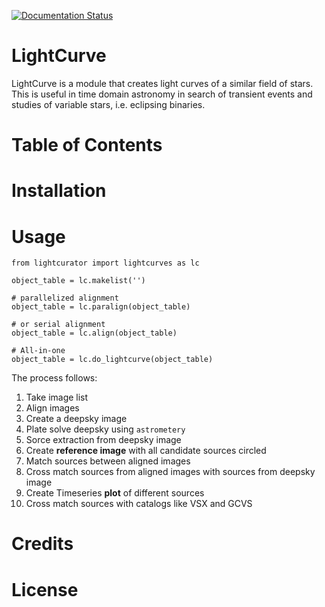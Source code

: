[![Documentation Status](https://readthedocs.org/projects/lightcurator/badge/?version=latest)](https://lightcurator.readthedocs.io/en/latest/?badge=latest)

# LightCurve

LightCurve is a module that creates light curves of a similar field of stars.
This is useful in time domain astronomy in search of transient events
and studies of variable stars, i.e. eclipsing binaries.


# Table of Contents

# Installation

# Usage

```
from lightcurator import lightcurves as lc

object_table = lc.makelist('')

# parallelized alignment
object_table = lc.paralign(object_table)

# or serial alignment
object_table = lc.align(object_table)

# All-in-one
object_table = lc.do_lightcurve(object_table)
```

The process follows:
1. Take image list
2. Align images
3. Create a deepsky image
4. Plate solve deepsky using `astrometery`
5. Sorce extraction from deepsky image
6. Create **reference image** with all candidate sources circled
7. Match sources between aligned images
8. Cross match sources from aligned images with sources from deepsky image
9. Create Timeseries **plot** of different sources
10. Cross match sources with catalogs like VSX and GCVS 


# Credits

# License

